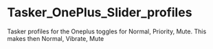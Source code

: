 # Tasker_OnePlus_Slider_profiles
Tasker profiles for the Oneplus toggles for Normal, Priority, Mute. This makes then Normal, Vibrate, Mute
